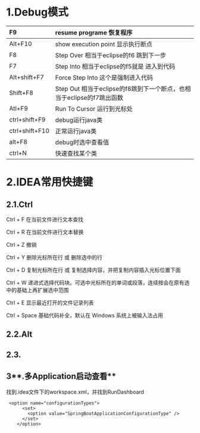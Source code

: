 # **1.Debug模式**

| F9 | resume programe 恢复程序 |
| :--- | :--- |
| Alt+F10 | show execution point 显示执行断点 |
| F8 | Step Over 相当于eclipse的f6 跳到下一步 |
| F7 | Step Into 相当于eclipse的f5就是  进入到代码 |
| Alt+shift+F7 | Force Step Into 这个是强制进入代码 |
| Shift+F8 | Step Out  相当于eclipse的f8跳到下一个断点，也相当于eclipse的f7跳出函数 |
| Atl+F9 | Run To Cursor 运行到光标处 |
| ctrl+shift+F9 | debug运行java类 |
| ctrl+shift+F10 | 正常运行java类 |
| alt+F8 | debug时选中查看值 |
| ctrl+N | 快速查找某个类 |

# 2.IDEA常用快捷键

## 2.1.Ctrl

Ctrl + F 在当前文件进行文本查找

Ctrl + R 在当前文件进行文本替换

Ctrl + Z 撤销

Ctrl + Y 删除光标所在行 或 删除选中的行

Ctrl + D 复制光标所在行 或 复制选择内容，并把复制内容插入光标位置下面

Ctrl + W 递进式选择代码块。可选中光标所在的单词或段落，连续按会在原有选中的基础上再扩展选中范围

Ctrl + E 显示最近打开的文件记录列表

Ctrl + Space 基础代码补全，默认在 Windows 系统上被输入法占用

## 2.2.Alt

## 2.3.

## 3**.多Application启动查看**

找到.idea文件下的workspace.xml，并找到RunDashboard

```
 <option name="configurationTypes">
      <set>
        <option value="SpringBootApplicationConfigurationType" />
      </set>
    </option>
```



